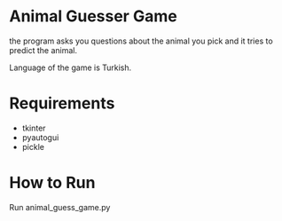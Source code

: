 # Animal Guesser Game
the program asks you questions about the animal you pick and it tries to predict the animal.

Language of the game is Turkish.

# Requirements
- tkinter
- pyautogui
- pickle

# How to Run
Run animal_guess_game.py
